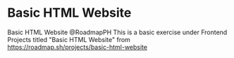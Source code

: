 # Basic HTML Website
 Basic HTML Website @RoadmapPH
This is a basic exercise under Frontend Projects titled "Basic HTML Website"
from https://roadmap.sh/projects/basic-html-website
